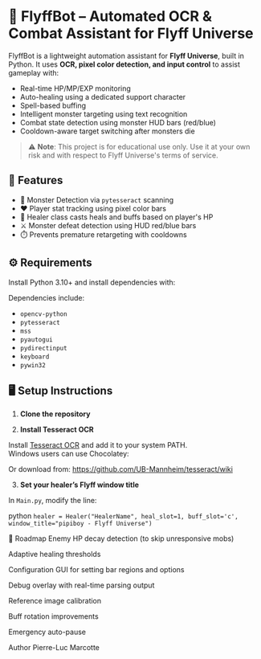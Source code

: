 # 🧠 FlyffBot – Automated OCR & Combat Assistant for Flyff Universe

FlyffBot is a lightweight automation assistant for **Flyff Universe**, built in Python. It uses **OCR, pixel color detection, and input control** to assist gameplay with:

- Real-time HP/MP/EXP monitoring  
- Auto-healing using a dedicated support character  
- Spell-based buffing  
- Intelligent monster targeting using text recognition  
- Combat state detection using monster HUD bars (red/blue)  
- Cooldown-aware target switching after monsters die  

> ⚠️ **Note**: This project is for educational use only. Use it at your own risk and with respect to Flyff Universe's terms of service.

## 📁 Features

- 🎯 Monster Detection via `pytesseract` scanning
- ❤️ Player stat tracking using pixel color bars
- 🧙 Healer class casts heals and buffs based on player's HP
- ⚔️ Monster defeat detection using HUD red/blue bars
- ⏱️ Prevents premature retargeting with cooldowns

## ⚙️ Requirements

Install Python 3.10+ and install dependencies with:


Dependencies include:
- `opencv-python`
- `pytesseract`
- `mss`
- `pyautogui`
- `pydirectinput`
- `keyboard`
- `pywin32`

## 🖥️ Setup Instructions

1. **Clone the repository**


2. **Install Tesseract OCR**

Install [Tesseract OCR](https://github.com/tesseract-ocr/tesseract) and add it to your system PATH.  
Windows users can use Chocolatey:


Or download from: https://github.com/UB-Mannheim/tesseract/wiki

3. **Set your healer’s Flyff window title**

In `Main.py`, modify the line:

python
```healer = Healer("HealerName", heal_slot=1, buff_slot='c', window_title="pipiboy - Flyff Universe")```


🔭 Roadmap
 Enemy HP decay detection (to skip unresponsive mobs)

 Adaptive healing thresholds

 Configuration GUI for setting bar regions and options

 Debug overlay with real-time parsing output

 Reference image calibration

 Buff rotation improvements

 Emergency auto-pause

Author
Pierre-Luc Marcotte
